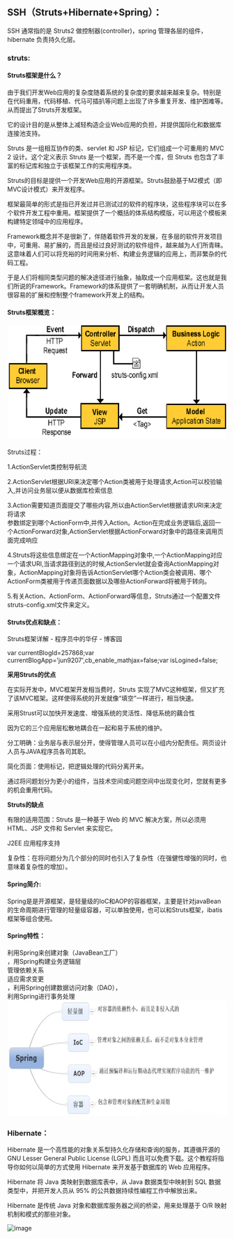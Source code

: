 ## SSH（Struts+Hibernate+Spring）：

SSH 通常指的是 Struts2 做控制器\(controller\)，spring 管理各层的组件，hibernate 负责持久化层。

### struts:

#### Struts框架是什么？

由于我们开发Web应用的复杂度随着系统的复杂度的要求越来越来复杂。特别是在代码重用，代码移植、代马可插扒等问题上出现了许多重复开发、维护困难等。从而提出了Struts开发框架。

它的设计目的是从整体上减轻构造企业Web应用的负担，并提供国际化和数据库连接池支持。

Struts 是一组相互协作的类、servlet 和 JSP 标记，它们组成一个可重用的 MVC 2 设计。这个定义表示 Struts 是一个框架，而不是一个库，但 Struts 也包含了丰富的标记库和独立于该框架工作的实用程序类。

Struts的目标是提供一个开发Web应用的开源框架。Struts鼓励基于M2模式（即MVC设计模式）来开发程序。

框架最简单的形式是指已开发过并已测试过的软件的程序块，这些程序块可以在多个软件开发工程中重用。框架提供了一个概括的体系结构模版，可以用这个模板来构建特定领域中的应用程序。

Framework概念并不是很新了，伴随着软件开发的发展，在多层的软件开发项目中，可重用、易扩展的，而且是经过良好测试的软件组件，越来越为人们所青睐。这意味着人们可以将充裕的时间用来分析、构建业务逻辑的应用上，而非繁杂的代码工程。

于是人们将相同类型问题的解决途径进行抽象，抽取成一个应用框架。这也就是我们所说的Framework。Framework的体系提供了一套明确机制，从而让开发人员很容易的扩展和控制整个framework开发上的结构。

#### Struts框架概览：

#### ![](/assets/impor.png)

Struts过程：

1.ActionServlet类控制导航流

2.ActionServlet根据URI来决定哪个Action类被用于处理请求,Action可以校验输入,并访问业务层以便从数据库检索信息

3.Action需要知道页面提交了哪些内容,所以由ActionServlet根据请求URI来决定将请求  
参数绑定到哪个ActionForm中,并传入Action。Action在完成业务逻辑后,返回一个ActionForward对象,ActionServlet根据ActionForward对象中的路径来调用页面完成响应

4.Struts将这些信息绑定在一个ActionMapping对象中,一个ActionMapping对应一个请求URI,当请求路径到达的时候,ActionServlet就会查询ActionMapping对象，ActionMapping对象将告诉ActionServlet哪个Action类会被调用、哪个ActionForm类被用于传递页面数据以及哪些ActionForward将被用于转向。

5.有关Action、ActionForm、ActionForward等信息，Struts通过一个配置文件struts-config.xml文件来定义。

#### Struts优点和缺点：

Struts框架详解 - 程序员中的华仔 - 博客园

var currentBlogId=257868;var currentBlogApp='jun9207',cb\_enable\_mathjax=false;var isLogined=false;

**采用Struts的优点**

在实际开发中，MVC框架开发相当费时，Struts 实现了MVC这种框架，但又扩充了该MVC框架。这样使得系统的开发就像“填空”一样进行，相当快速。

采用Strust可以加快开发速度、增强系统的灵活性、降低系统的藕合性

因为它的三个应用层松散地耦合在一起和易于系统的维护。

分工明确：业务层与表示层分开，使得管理人员可以在小组内分配责任。网页设计人员与JAVA程序员各司其职。

简化页面：使用标记，把逻辑处理的代码分离开来。

通过将问题划分为更小的组件，当技术空间或问题空间中出现变化时，您就有更多的机会重用代码。

**Struts的缺点**

有限的适用范围：Struts 是一种基于 Web 的 MVC 解决方案，所以必须用 HTML、JSP 文件和 Servlet 来实现它。

J2EE 应用程序支持

复杂性：在将问题分为几个部分的同时也引入了复杂性（在强健性增强的同时，也意味着复杂性的增加）。

#### Spring简介:

Spring是是开源框架，是轻量级的IoC和AOP的容器框架，主要是针对javaBean的生命周期进行管理的轻量级容器，可以单独使用，也可以和Struts框架，ibatis框架等组合使用。

#### Spring特性：

利用Spring来创建对象（JavaBean工厂）  
，用Spring构建业务逻辑层  
管理依赖关系  
适应需求变更  
，利用Spring创建数据访问对象（DAO），  
利用Spring进行事务处理  
![](/assets/2017091114512318.jpg)

### 

### Hibernate：

Hibernate 是一个高性能的对象关系型持久化存储和查询的服务，其遵循开源的 GNU Lesser General Public License \(LGPL\) 而且可以免费下载。这个教程将指导你如何以简单的方式使用 Hibernate 来开发基于数据库的 Web 应用程序。

Hibernate 将 Java 类映射到数据库表中，从 Java 数据类型中映射到 SQL 数据类型中，并把开发人员从 95% 的公共数据持续性编程工作中解放出来。

Hibernate 是传统 Java 对象和数据库服务器之间的桥梁，用来处理基于 O/R 映射机制和模式的那些对象。

![](https://7n.w3cschool.cn/attachments/image/wk/hibernate/hibernate_position.jpg "image")

